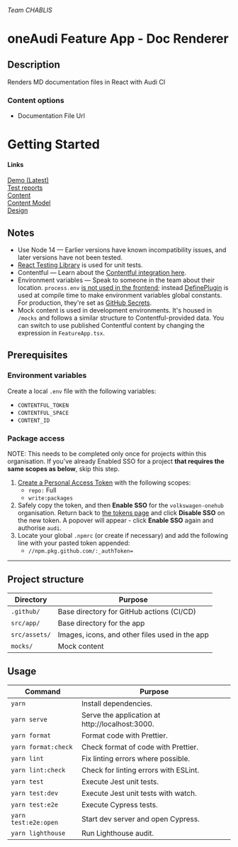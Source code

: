 <!--ts--> <!--te-->

###### Team CHABLIS

# oneAudi Feature App - Doc Renderer

## Description
Renders MD documentation files in React with Audi CI

### Content options
* Documentation File Url

# Getting Started
#### Links
[Demo (Latest)](https://oneaudi-feature-app-doc-renderer.cdn.dev.one.audi.com/next/index.html?spaceId=8l1afi0yxljy&environment=master&contentId=3Ne84WHpQMVoFyItIF0iWm&preview=true) \
[Test reports](https://fictional-happiness-72fe38e3.pages.github.io/) \
[Content](https://app.contentful.com/spaces/8l1afi0yxljy/entries/3Ne84WHpQMVoFyItIF0iWm) \
[Content Model](https://app.contentful.com/spaces/8l1afi0yxljy/content_types/oneAudiDocRenderer/fields) \
[Design](https://collaboration.msi.audi.com/confluence/display/OAOS/Documentation+Renderer+-+v1.0)

## Notes
* Use Node 14 &mdash; Earlier versions have known incompatibility issues, and later versions have not been tested.
* [React Testing Library](https://testing-library.com/docs/) is used for unit tests.
* Contentful &mdash; Learn about the [Contentful integration here](https://github.com/volkswagen-onehub/oneaudi-os/tree/832db977229e8b040911059aa164c42105cda07f/packages/contentful).
* Environment variables &mdash; Speak to someone in the team about their location. `process.env` [is not used in the frontend](https://github.com/webpack/changelog-v5/blob/master/MIGRATION%20GUIDE.md#user-content-level-5-runtime-errors); instead [DefinePlugin](https://webpack.js.org/plugins/define-plugin/) is used at compile time to make environment variables global constants. For production, they're set as [GitHub Secrets](https://docs.github.com/en/actions/reference/encrypted-secrets).
* Mock content is used in development environments. It's housed in `/mocks` and follows a similar structure to Contentful-provided data. You can switch to use published Contentful content by changing the expression in `FeatureApp.tsx`.

## Prerequisites
### Environment variables
Create a local `.env` file with the following variables:
- `CONTENTFUL_TOKEN`
- `CONTENTFUL_SPACE`
- `CONTENT_ID`

### Package access
NOTE: This needs to be completed only once for projects within this organisation. If you've already Enabled SSO for a project **that requires the same scopes as below**, skip this step.
1. [Create a Personal Access Token](https://docs.github.com/en/github/authenticating-to-github/creating-a-personal-access-token) with the following scopes:
    * `repo:` Full
    * `write:packages`
2. Safely copy the token, and then **Enable SSO** for the `volkswagen-onehub` organisation. Return back to [the tokens page](https://github.com/settings/tokens) and click **Disable SSO** on the new token. A popover will appear - click **Enable SSO** again and authorise `audi`.
3. Locate your global `.npmrc` (or create if necessary) and add the following line with your pasted token appended:
    * `//npm.pkg.github.com/:_authToken=`
---

## Project structure
| Directory | Purpose |
| --------- | ------- |
| `.github/` | Base directory for GitHub actions (CI/CD) |
| `src/app/` | Base directory for the app |
| `src/assets/` | Images, icons, and other files used in the app |
| `mocks/` | Mock content |

## Usage
| Command | Purpose |
| ------- | ------- |
| `yarn` | Install dependencies. |
| `yarn serve` | Serve the application at http://localhost:3000. |
| `yarn format` | Format code with Prettier. |
| `yarn format:check` | Check format of code with Prettier. |
| `yarn lint` | Fix linting errors where possible. |
| `yarn lint:check` | Check for linting errors with ESLint. |
| `yarn test` | Execute Jest unit tests. |
| `yarn test:dev` | Execute Jest unit tests with watch. |
| `yarn test:e2e` | Execute Cypress tests. |
| `yarn test:e2e:open` | Start dev server and open Cypress. |
| `yarn lighthouse` | Run Lighthouse audit. |
